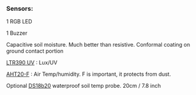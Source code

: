 &nbsp;

### Sensors:

1 RGB LED

1 Buzzer

Capacitive soil moisture. Much better than resistive. Conformal coating on ground contact portion

<a href="https://optoelectronics.liteon.com/upload/download/DS86-2015-0004/LTR-390UV_Final_%20DS_V1%201.pdf" target="_blank" rel="noopener">LTR390 UV</a> : Lux/UV

<a href="http://www.aosong.com/en/products-113.html" target="_blank" rel="noopener">AHT20-F</a> : Air Temp/humidity. F is important, it protects from dust.

Optional <a href="https://www.analog.com/media/en/technical-documentation/data-sheets/ds18b20.pdf" target="_blank" rel="noopener">DS18b20</a> waterproof soil temp probe. 20cm / 7.8 inch

&nbsp;